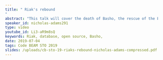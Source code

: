 ```yaml
---
title: " Riak's rebound
"
abstract: "This talk will cover the death of Basho, the rescue of the Enterprise Edition and dead code, and the resurgence of Riak as a viable distributed NoSQL database and cloud storage service thanks to an active development community"
speaker_id: nicholas-adams291
type: video
youtube_id: Li3-aR9m8sQ
keywords: Riak, database, open source, Basho,
date: 2019-07-04
tags: Code BEAM STO 2019
slides: /uploads/cb-sto-19-riaks-rebound-nicholas-adams-compressed.pdf
---
```


